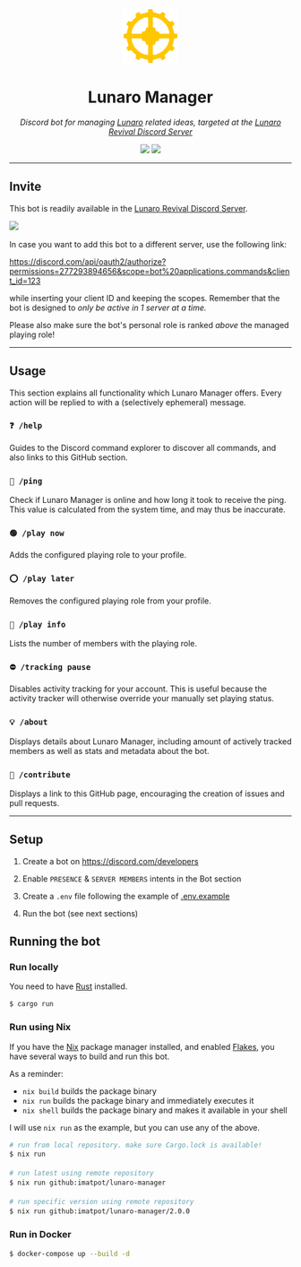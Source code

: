 <p align="center">
  <img src="assets/lunaro-manager.png" height="100px">
</p>

<h1 align="center">Lunaro Manager</h1>

<p align="center">
  <i>
    Discord bot for managing <a href="https://warframe.fandom.com/wiki/Lunaro">Lunaro</a>
    related ideas, targeted at the <a href="https://discord.gg/mUjGHEw">Lunaro Revival Discord Server</a>
  </i>
</p>

<p align="center">
  <a href="https://rust-lang.org" style="text-decoration: none">
    <img src="https://img.shields.io/badge/built%20with-Rust-orange?logo=rust&style=flat-square">
  </a>
  <a href="LICENSE.md" style="text-decoration: none">
    <img src="https://img.shields.io/github/license/imatpot/lunaro-manager?color=blue&style=flat-square">
  </a>
</p>

---

## Invite

This bot is readily available in the [Lunaro Revival Discord Server](https://discord.gg/mUjGHEw).

<a href="https://discord.gg/mUjGHEw" style="text-decoration: none">
  <img src="https://img.shields.io/badge/Join-Lunaro%20Revival%20Server-%237289da?logo=discord&style=flat-square">
</a>

<br />

In case you want to add this bot to a different server, use the following link:

https://discord.com/api/oauth2/authorize?permissions=277293894656&scope=bot%20applications.commands&client_id=123

while inserting your client ID and keeping the scopes. Remember that the bot is
designed to *only be active in 1 server at a time.*

Please also make sure the bot's personal role is ranked *above* the managed playing role!

---

## Usage

This section explains all functionality which Lunaro Manager offers. Every
action will be replied to with a (selectively ephemeral) message.

### `❓ /help`

Guides to the Discord command explorer to discover all commands, and also links
to this GitHub section.

### `🏓 /ping`

Check if Lunaro Manager is online and how long it took to receive the ping. This
value is calculated from the system time, and may thus be inaccurate.

### `🟢 /play now`

Adds the configured playing role to your profile.

### `⭕ /play later`

Removes the configured playing role from your profile.

### `👀 /play info`

Lists the number of members with the playing role.

### `⛔ /tracking pause`

Disables activity tracking for your account. This is useful because the activity
tracker will otherwise override your manually set playing status.

### `💡 /about`

Displays details about Lunaro Manager, including amount of actively tracked
members as well as stats and metadata about the bot.

### `🤝 /contribute`

Displays a link to this GitHub page, encouraging the creation of issues and
pull requests.

---

## Setup

1. Create a bot on https://discord.com/developers

2. Enable `PRESENCE` & `SERVER MEMBERS` intents in the Bot section

3. Create a `.env` file following the example of [.env.example](.env.example)

4. Run the bot (see next sections)

## Running the bot

### Run locally

You need to have [Rust](https://rust-lang.org) installed.

```sh
$ cargo run
```

### Run using Nix

If you have the [Nix](https://nixos.org) package manager installed, and enabled
[Flakes](https://nixos.wiki/wiki/Flakes), you have several ways to build and run
this bot.

As a reminder:

- `nix build` builds the package binary
- `nix run` builds the package binary and immediately executes it
- `nix shell` builds the package binary and makes it available in your shell

I will use `nix run` as the example, but you can use any of the above.

```sh
# run from local repository. make sure Cargo.lock is available!
$ nix run

# run latest using remote repository
$ nix run github:imatpot/lunaro-manager

# run specific version using remote repository
$ nix run github:imatpot/lunaro-manager/2.0.0
```

### Run in Docker

```sh
$ docker-compose up --build -d
```
